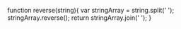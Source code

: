 function reverse(string){
  var stringArray = string.split(' ');
  stringArray.reverse();
  return stringArray.join(' ');
}
